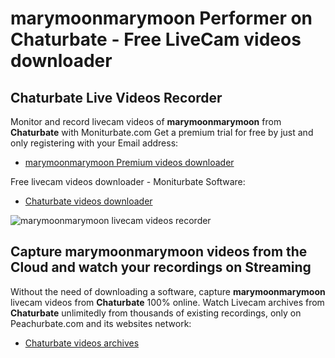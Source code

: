 # marymoonmarymoon Performer on Chaturbate - Free LiveCam videos downloader

## Chaturbate Live Videos Recorder

Monitor and record livecam videos of **marymoonmarymoon** from **Chaturbate** with Moniturbate.com
Get a premium trial for free by just and only registering with your Email address:
* [marymoonmarymoon Premium videos downloader](https://moniturbate.com/request-demo-licence-key.html)

Free livecam videos downloader - Moniturbate Software:
* [Chaturbate videos downloader](https://moniturbate.com/moniturbate-download-software.html)

![marymoonmarymoon livecam videos recorder](https://peachurnet.com/templates/moniturbate-software.png)


## Capture marymoonmarymoon videos from the Cloud and watch your recordings on Streaming

Without the need of downloading a software, capture **marymoonmarymoon** livecam videos from **Chaturbate** 100% online.
Watch Livecam archives from **Chaturbate** unlimitedly from thousands of existing recordings, only on Peachurbate.com and its websites network:
* [Chaturbate videos archives](https://peachurnet.com/)